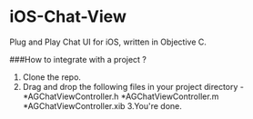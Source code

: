 # iOS-Chat-View
Plug and Play Chat UI for iOS, written in Objective C. 

###How to integrate with a project ?
1. Clone the repo.
2. Drag and drop the following files in your project directory -
  *AGChatViewController.h
  *AGChatViewController.m 
  *AGChatViewController.xib 
3.You're done.